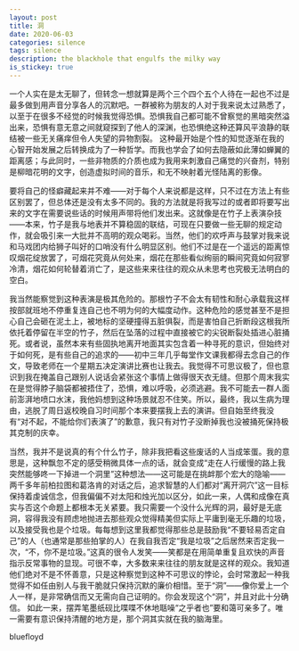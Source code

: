```yaml
---
layout: post
title: 洞
date: 2020-06-03
categories: silence
tags: silence
description: the blackhole that engulfs the milky way
is_stickey: true
---
```


一个人实在是太无聊了，但转念一想就算是两个三个四个五个人待在一起也不过是最多做到用声音分享各人的沉默吧。一群被称为朋友的人对于我来说太过熟悉了，以至于在很多不经觉的时候我觉得恐惧。恐惧我自己都可能不曾察觉的黑暗突然溢出来，恐惧有意无意之间就窥探到了他人的深渊，也恐惧绝这种还算风平浪静的联结被一些无关痛痒但令人失望的异物割裂。
这种最开始是个性的知觉逐渐在我的心智开始发展之后转换成为了一种哲学。而我也学会了如何去隐蔽如此薄如蝉翼的距离感；与此同时，一些非物质的介质也成为我用来刺激自己痛觉的兴奋剂，特别是柳暗花明的文字，创造虚拟时间的音乐，和无不映射着光怪陆离的影像。

要将自己的怪癖藏起来并不难——对于每个人来说都是这样，只不过在方法上有些区别罢了，但总体还是没有太多不同的。我的方法就是将我写过的或者即将要写出来的文字在需要说些话的时候用声带将他们发出来。这就像是在竹子上表演杂技——本来，竹子是我与地表并不算稳固的联结，可现在只要做一些无聊的规定动作，就会吸引来一大批并不高明的观众喝彩。当然，他们的欢呼声与鼓掌对我来说和马戏团内给狮子叫好的口哨没有什么明显区别。他们不过是在一个遥远的距离惊叹烟花绽放罢了，可烟花究竟从何处来，烟花在那些看似绚丽的瞬间究竟如何寂寥冷清，烟花如何轮替着消亡了，是这些来来往往的观众从未思考也究极无法明白的空白。

我当然能察觉到这种表演是极其危险的。那根竹子不会太有韧性和耐心承载我这样按部就班地不停重复连自己也不明为何的大幅度动作。这种危险的感觉甚至不是担心自己会砸在泥土上，被地标的坚硬撞得五脏俱裂，而是害怕自己折断段这根我所依托着停留在半空的竹子，然后在坠落的过程中直接被它的尖锐断裂处插进心脏捅死。或者说，虽然本来有些固执地离开地面其实包含着一种寻死的意识，但始终对于如何死，是有些自己的追求的——初中三年几乎每堂作文课我都得去念自己的作文，导致老师在一个星期五决定演讲比赛也让我去。我觉得不可思议极了，但也意识到我在掩盖自己跟别人说话会紧张这个事情上做得很天衣无缝。但那个周末我实在是觉得脖子脑袋都被捂住了，恐惧，难以呼吸，必须逃避。我不可能去一群人面前澎湃地喷口水沫，我他妈想到这种场景就忍不住笑。所以，最终，我以生病为理由，逃脱了周日返校晚自习时间那个本来要摆我上去的演讲。但自始至终我没有“对不起，不能给你们表演了”的歉意，我只有对竹子没断掉我也没被捅死保持极其克制的庆幸。

当然，我并不是说真的有个什么竹子，除非我把看这些废话的人当成笨蛋。我的意思是，这种飘忽不定的感受稍微具体一点的话，就会变成“走在人行缓慢的路上我突然能够咚一下掉进一个洞里”这种想法——这可能是在挑衅那个宏大的隐喻——两千多年前柏拉图和葛洛肯的对话之后，追求智慧的人们都对“离开洞穴”这一目标保持着虔诚信念，但我偏偏不对太阳和烛光加以区分，如此一来，人偶和成像在真实与否这个命题上都根本无关紧要。我只需要一个没什么光辉的洞，最好是无底洞，容得我没有顾虑地抛进去那些观众觉得精美但实际上平庸到毫无乐趣的垃圾，以及接受我也是个垃圾。每每想到这里我都觉得那些总是鼓励我“不要轻易否定自己”的人（也通常是那些拍掌的人）在我自我否定“我是垃圾”之后居然来否定我一次，“不，你不是垃圾。”这真的很令人发笑——笑都是在用简单重复且欢快的声音指示反常事物的显现。可很不幸，大多数来来往往的朋友就是这样的观众。我知道他们绝对不是不怀善意，只是这种察觉到这种不可思议的悖论，会时常激起一种我觉得不如任由别人与我干脆就只保持沉默的廉价相惜。至于“洞”——像你爱上一个人一样，是非常确信而又无需向自己证明的。你会发现这个“洞”，并且对此十分确信。
如此一来，摆弄笔墨纸砚比喋喋不休地聒噪“之乎者也”要和蔼可亲多了。唯一需要有意识保持清醒的地方是，那个洞其实就在我的脑海里。

bluefloyd
